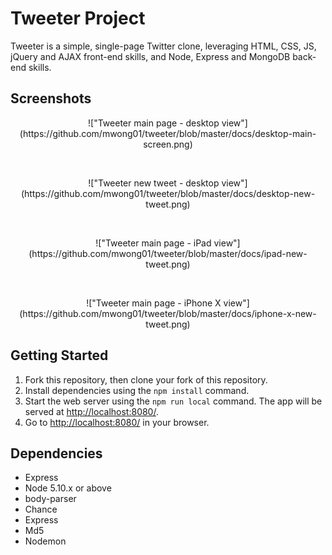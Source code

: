 # Tweeter Project

Tweeter is a simple, single-page Twitter clone, leveraging HTML, CSS, JS, jQuery and AJAX front-end skills, and Node, Express and MongoDB back-end skills.

## Screenshots

<p align="center">
!["Tweeter main page - desktop view"](https://github.com/mwong01/tweeter/blob/master/docs/desktop-main-screen.png)
<p>
<br>
<p align="center">
!["Tweeter new tweet - desktop view"](https://github.com/mwong01/tweeter/blob/master/docs/desktop-new-tweet.png)
<p>
<br>
<p align="center">
!["Tweeter main page - iPad view"](https://github.com/mwong01/tweeter/blob/master/docs/ipad-new-tweet.png)
<p>
<br>
<p align="center">
!["Tweeter main page - iPhone X view"](https://github.com/mwong01/tweeter/blob/master/docs/iphone-x-new-tweet.png)
<p>

## Getting Started

1. Fork this repository, then clone your fork of this repository.
2. Install dependencies using the `npm install` command.
3. Start the web server using the `npm run local` command. The app will be served at <http://localhost:8080/>.
4. Go to <http://localhost:8080/> in your browser.

## Dependencies

- Express
- Node 5.10.x or above
- body-parser
- Chance
- Express
- Md5
- Nodemon

